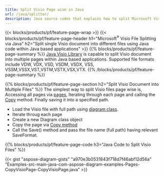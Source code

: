```yaml
---
title: Split Visio Page wise in Java
url: /java/splitter/
description: Java source codes that explains how to split Microsoft Visio files into multiple files in Java applications
---
```


{{< blocks/products/pf/feature-page-wrap >}}
{{< blocks/products/pf/feature-page-header h1="Microsoft<sup>&reg;</sup> Visio File Splitting via Java" h2="Split single Visio document into different files using Java code within Java based applications" >}}
{{% blocks/products/pf/feature-page-summary %}}
[Java Visio Library](/diagram/java/) is capable to split Visio document into multiple pages within Java based applications. Supported file formats include VDW, VDX, VSD, VSDM, VSDX, VSS, VSSM,VSSX,VST,VSTM,VSTX,VSX,VTX.
{{% /blocks/products/pf/feature-page-summary  %}}

{{% blocks/products/pf/feature-page-section  h2="Split Visio Document into Multiple Files" %}}
The simplest way to split Visio files page wise is, Accessing all pages via [pages](https://apireference.aspose.com/diagram/java/com.aspose.diagram/diagram#Pages), Iterating through each page and calling the [Copy](https://apireference.aspose.com/diagram/java/com.aspose.diagram/page#copy(com.aspose.diagram.Page)) method. Finally saving it into a specified path. 

+  Load the Visio file with full path using [diagram class](https://apireference.aspose.com/diagram/java/com.aspose.diagram/diagram).
+  Iterate throug each page
+  Create a new Diagram class object
+  Copy the page via [Copy method](https://apireference.aspose.com/diagram/java/com.aspose.diagram/page#copy(com.aspose.diagram.Page))
+  Call the Save() method and pass the file name (full path) having relevant SaveFormat.

{{% blocks/products/pf/feature-page-code h3="Java Code to Split Visio Files" %}}

{{< gist "aspose-diagram-gists" "a970e3b0531843f718d7f46abf12d56a" "Examples-src-main-java-com-aspose-diagram-examples-Pages-CopyVisioPage-CopyVisioPage.java" >}}
